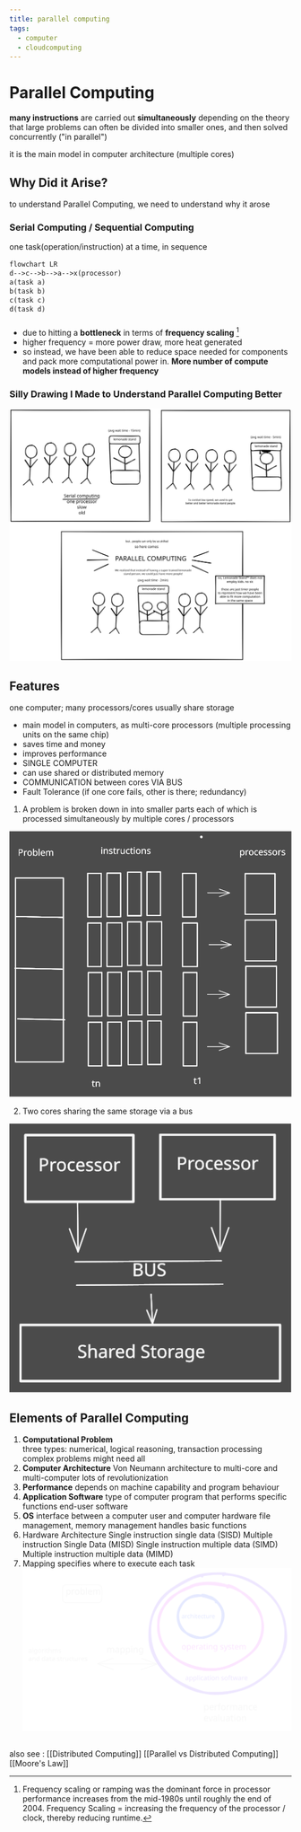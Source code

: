 ```yaml
---
title: parallel computing
tags:
  - computer
  - cloudcomputing
---
```

# Parallel Computing
**many instructions** are carried out **simultaneously** 
depending on the theory that large problems can often be divided into smaller ones, and then solved concurrently ("in parallel")

it is the main model in computer architecture (multiple cores)

## Why Did it Arise?

to understand Parallel Computing, we need to understand why it arose

### Serial Computing / Sequential Computing
one task(operation/instruction) at a time, in sequence 

```mermaid
flowchart LR
d-->c-->b-->a-->x(processor)
a(task a)
b(task b)
c(task c)
d(task d)
```
###
- due to hitting a **bottleneck** in terms of **frequency scaling** [^1]
- higher frequency = more power draw, more heat generated 
- so instead, we have been able to reduce space needed for components and  pack more computational power in. **More  number of compute models instead of higher frequency** 
### Silly Drawing I Made to Understand Parallel Computing Better

![A silly comic illustrating how parallel computing came about. By comparing it to the management of a lemonade stand. 100% accurate](images/parallelcomputingcomic.svg)





## Features
one computer; many processors/cores 
usually share storage
- main model in computers, as multi-core processors (multiple processing units on the same chip)
- saves time and money 
- improves performance 
- SINGLE COMPUTER
-  can use shared or distributed memory 
- COMMUNICATION between cores VIA BUS 
- Fault Tolerance (if one core fails, other is there; redundancy)

1) A problem is broken down in into smaller parts each of which is processed simultaneously by multiple cores / processors

![image showing how a problem is split and processed](images/parallelcomputing2.svg)


2) Two cores sharing the same storage via a bus

![two cores sharing same memory through bus](images/parallelcomputing1.svg)

## Elements of Parallel Computing
1. **Computational Problem**    
	three types: 
	numerical, logical reasoning, transaction processing 
	complex problems might need all 
2. **Computer Architecture** 
	Von Neumann architecture to multi-core and  multi-computer
	lots of revolutionization
3. **Performance** 
	depends on machine capability and program behaviour 	
4. **Application Software** 
	type of computer program that performs specific functions
	end-user software
5. **OS**
	interface between a computer user and computer hardware
	file management, memory management
	handles basic functions
6. Hardware Architecture 
	   Single instruction single data (SISD)
	   Multiple instruction  Single Data (MISD)
	   Single instruction multiple data (SIMD)
	   Multiple instruction multiple data (MIMD)
7. Mapping
	   specifies where to execute each task
![elements of parallel computing](images/parallelcomputingelements.svg)

##

also see : [[Distributed Computing]]
[[Parallel vs Distributed Computing]]
[[Moore's Law]]

[^1]: Frequency scaling or ramping was the dominant force in  processor performance increases from the mid-1980s until roughly the end of 2004. Frequency Scaling = increasing the frequency of the processor / clock, thereby reducing runtime. 
